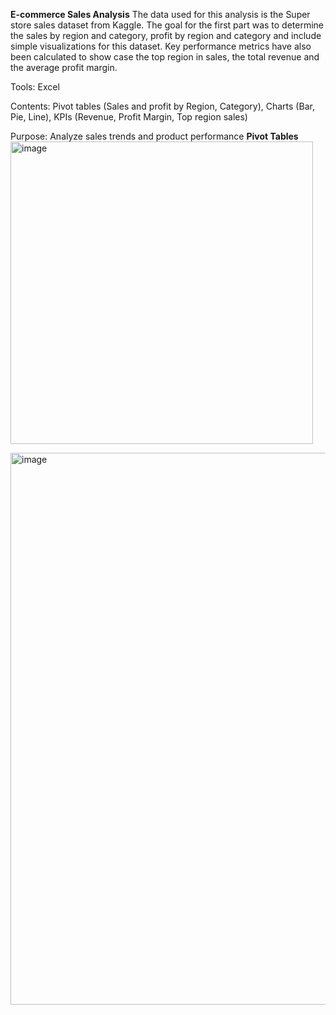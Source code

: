 **E-commerce Sales Analysis**
The data used for this analysis is the Super store sales dataset from Kaggle. The goal for the first part was to determine the sales by region and category, profit by region and category and include simple visualizations for this dataset. Key performance metrics have also been calculated to show case the top region in sales, the total revenue and the average profit margin.


Tools: Excel

Contents: Pivot tables (Sales and profit by Region, Category), Charts (Bar, Pie, Line), KPIs (Revenue, Profit Margin, Top region sales)

Purpose: Analyze sales trends and product performance
**Pivot Tables**
<img width="484" alt="image" src="https://github.com/user-attachments/assets/dfa13d99-5003-4263-a5e6-cbec4bcf6128" />


<img width="883" alt="image" src="https://github.com/user-attachments/assets/be54e4e2-d85d-4123-afb0-af0c858f3570" />
